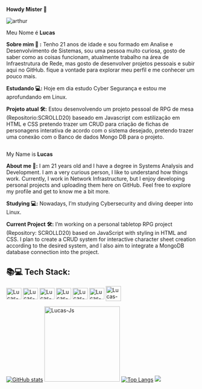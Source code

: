 <div>

  **Howdy Mister 🤠**
<div>
<img src="https://i.pinimg.com/originals/ea/0a/ab/ea0aabd9d1ebd7b18f8ffdc5336e73c4.gif" alt="arthur"class="arthur">
<div/>

  Meu Nome é **Lucas**

**Sobre mim 🌙 :** Tenho 21 anos de idade e sou formado em Analise e Desenvolvimento de Sistemas, sou uma pessoa muito curiosa, gosto de saber como as coisas funcionam, atualmente trabalho na área de Infraestrutura de Rede, mas gosto de desenvolver projetos pessoais e subir aqui no GitHub. fique a vontade para explorar meu perfil e me conhecer um pouco mais.

**Estudando 💻:** Hoje em dia estudo Cyber Segurança e estou me aprofundando em Linux.

**Projeto atual 🛠️:** Estou desenvolvendo um projeto pessoal de RPG de mesa (Repositorio:SCROLLD20) baseado em Javascript com estilização em HTML e CSS pretendo trazer um CRUD para criação de fichas de personagens interativa de acordo com o sistema desejado, pretendo trazer uma conexão com o Banco de dados Mongo DB para o projeto.

##

My Name is **Lucas**

**About me 🌙:** I am 21 years old and I have a degree in Systems Analysis and Development. I am a very curious person, I like to understand how things work. Currently, I work in Network Infrastructure, but I enjoy developing personal projects and uploading them here on GitHub. Feel free to explore my profile and get to know me a bit more.

**Studying 💻:** Nowadays, I’m studying Cybersecurity and diving deeper into Linux.

**Current Project 🛠️:** I’m working on a personal tabletop RPG project (Repository: SCROLLD20) based on JavaScript with styling in HTML and CSS. I plan to create a CRUD system for interactive character sheet creation according to the desired system, and I also aim to integrate a MongoDB database connection into the project.

<div/>


## 📚💻 Tech Stack:
<img align="center" alt="Lucas-Js" height="30" width="40" src="https://cdn.jsdelivr.net/gh/devicons/devicon@latest/icons/javascript/javascript-original.svg" />
<img align="center" alt="Lucas-Js" height="30" width="40" src="https://cdn.jsdelivr.net/gh/devicons/devicon@latest/icons/html5/html5-original.svg" />
<img align="center" alt="Lucas-Js" height="30" width="40" src="https://cdn.jsdelivr.net/gh/devicons/devicon@latest/icons/css3/css3-original.svg" />
<img align="center" alt="Lucas-Js" height="30" width="40" src="https://cdn.jsdelivr.net/gh/devicons/devicon@latest/icons/linux/linux-original.svg" />
<img align="center" alt="Lucas-Js" height="30" width="40" src="https://cdn.jsdelivr.net/gh/devicons/devicon@latest/icons/debian/debian-original.svg" />
<img align="center" alt="Lucas-Js" height="30" width="40" src="https://cdn.jsdelivr.net/gh/devicons/devicon@latest/icons/windows8/windows8-original.svg" />
<img align="center" alt="Lucas-Js" height="40" width="40" src= "https://upload.wikimedia.org/wikipedia/commons/thumb/2/2b/Kali-dragon-icon.svg/2048px-Kali-dragon-icon.svg.png" />
          
          
          
[![GitHub stats](https://github-readme-stats.vercel.app/api?username=LucasGS6&show_icons=true&theme=dracula)](https://github.com/Lucasgs6/github-readme-stats)
<img  alt="Lucas-Js" height="200" width="200" src= "https://i.pinimg.com/originals/66/36/d3/6636d37ba22a391c6353b1436a81f656.gif" />
[![Top Langs](https://github-readme-stats.vercel.app/api/top-langs/?username=LucasGS6&layout=donut&theme=dracula)](https://github.com/LucasGS6/github-readme-stats)
![](https://github-readme-streak-stats.herokuapp.com/?user=LucasGS6&theme=dracula&hide_border=false)</br> 

